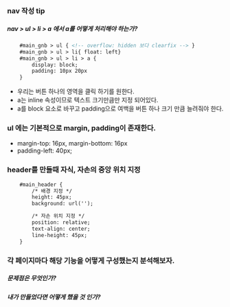 ### nav 작성 tip

##### nav > ul > li > a 에서 a를 어떻게 처리해야 하는가?

```html
	#main_gnb > ul { <!-- overflow: hidden 보다 clearfix --> }
	#main_gnb > ul > li{ float: left}
	#main_gnb > ul > li > a {
		display: block;
		padding: 10px 20px
	}
```
- 우리는 버튼 하나의 영역을 클릭 하기를 원한다.
- a는 inline 속성이므로 텍스트 크기만큼만 지정 되어있다.
- a를 block 요소로 바꾸고 padding으로 여백을 버튼 하나 크기 만큼 늘려줘야 한다.

### ul 에는 기본적으로 margin, padding이 존재한다.
- margin-top: 16px, margin-bottom: 16px
- padding-left: 40px; 

### header를 만들때  자식, 자손의 중앙 위치 지정
```html 
	#main_header { 
		/* 배경 지정 */
		height: 45px;
		background: url('');

		/* 자손 위치 지정 */
		position: relative;
		text-align: center;
		line-height: 45px;
	}
```

### 각 페이지마다 해당 기능을 어떻게 구성했는지 분석해보자.

##### 문제점은 무엇인가?
##### 내가 만들었다면 어떻게 했을 것 인가?
